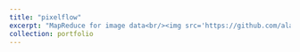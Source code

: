 ```yaml
---
title: "pixelflow"
excerpt: "MapReduce for image data<br/><img src='https://github.com/alan-turing-institute/pixelflow/assets/8217795/c1ccd706-3c6f-4a0a-840e-dff8fd00c282' width=200>"
collection: portfolio
---
```


